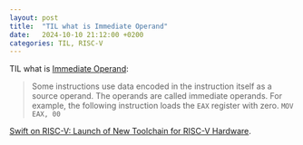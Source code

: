```yaml
---
layout: post
title:  "TIL what is Immediate Operand"
date:   2024-10-10 21:12:00 +0200
categories: TIL, RISC-V
---
```

TIL what is [Immediate Operand](https://www.sciencedirect.com/topics/computer-science/immediate-operand):

> Some instructions use data encoded in the instruction itself as a source operand. The operands are called immediate operands. For example, the following instruction loads the `EAX` register with zero.
> `MOV EAX, 00`

[Swift on RISC-V: Launch of New Toolchain for RISC-V Hardware](https://linuxgizmos.com/swift-on-risc-v-launch-of-new-toolchain-for-risc-v-hardware/).
